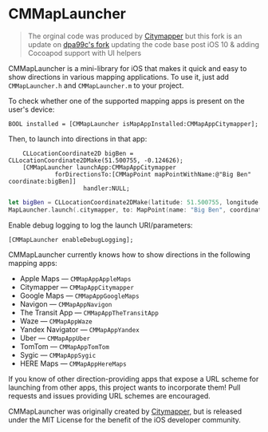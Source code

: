 CMMapLauncher
=============
> The orginal code was produced by [Citymapper](https://github.com/citymapper/CMMapLauncher) but this fork is an update on [dpa99c's fork](https://github.com/dpa99c/CMMapLauncher) updating the code base post iOS 10 & adding Cocoapod support with UI helpers

CMMapLauncher is a mini-library for iOS that makes it quick and easy to show directions in various mapping applications.  To use it, just add `CMMapLauncher.h` and `CMMapLauncher.m` to your project.

To check whether one of the supported mapping apps is present on the user's device:

    BOOL installed = [CMMapLauncher isMapAppInstalled:CMMapAppCitymapper];
    
Then, to launch into directions in that app:

```
    CLLocationCoordinate2D bigBen = CLLocationCoordinate2DMake(51.500755, -0.124626);
    [CMMapLauncher launchApp:CMMapAppCitymapper
             forDirectionsTo:[CMMapPoint mapPointWithName:@"Big Ben" coordinate:bigBen]]
                     handler:NULL;
```

```swift
let bigBen = CLLocationCoordinate2DMake(latitude: 51.500755, longitude: -0.124626)
MapLauncher.launch(.citymapper, to: MapPoint(name: "Big Ben", coordinate: bigBen))
```

Enable debug logging to log the launch URI/parameters:

    [CMMapLauncher enableDebugLogging];

CMMapLauncher currently knows how to show directions in the following mapping apps:

* Apple Maps &mdash; `CMMapAppAppleMaps`
* Citymapper &mdash; `CMMapAppCitymapper`
* Google Maps &mdash; `CMMapAppGoogleMaps`
* Navigon &mdash; `CMMapAppNavigon`
* The Transit App &mdash; `CMMapAppTheTransitApp`
* Waze &mdash; `CMMapAppWaze`
* Yandex Navigator &mdash; `CMMapAppYandex`
* Uber &mdash; `CMMapAppUber`
* TomTom &mdash; `CMMapAppTomTom`
* Sygic &mdash; `CMMapAppSygic`
* HERE Maps &mdash; `CMMapAppHereMaps`

If you know of other direction-providing apps that expose a URL scheme for launching from other apps, this project wants to incorporate them!  Pull requests and issues providing URL schemes are encouraged.

CMMapLauncher was originally created by [Citymapper](http://citymapper.com), but is released under the MIT License for the benefit of the iOS developer community.
